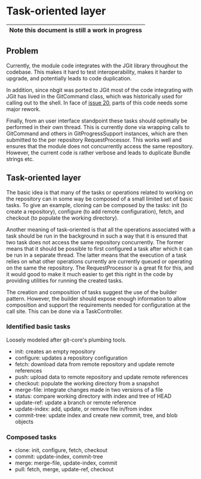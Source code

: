 # Task-oriented layer #

| Note this document is still a work in progress |
|:-----------------------------------------------|

## Problem ##

Currently, the module code integrates with the JGit library throughout the codebase. This makes it hard to test interoperability, makes it harder to upgrade, and potentially leads to code duplication.

In addition, since nbgit was ported to JGit most of the code integrating with JGit has lived in the GitCommand class, which was historically used for calling out to the shell. In face of [issue 20](https://code.google.com/p/nbgit/issues/detail?id=20), parts of this code needs some major rework.

Finally, from an user interface standpoint these tasks should optimally be performed in their own thread. This is currently done via wrapping calls to GitCommand and others in GitProgressSupport instances, which are then submitted to the per repository RequestProcessor. This works well and ensures that the module does not concurrently access the same repository. However, the current code is rather verbose and leads to duplicate Bundle strings etc.

## Task-oriented layer ##

The basic idea is that many of the tasks or operations related to working on the repository can in some way be composed of a small limited set of basic tasks. To give an example, cloning can be composed by the tasks: init (to create a repository), configure (to add remote configuration), fetch, and checkout (to populate the working directory).

Another meaning of task-oriented is that all the operations associated with a task should be run in the background in such a way that it is ensured that two task does not access the same repository concurrently. The former means that it should be possible to first configured a task after which it can be run in a separate thread. The latter means that the execution of a task relies on what other operations currently are currently queued or operating on the same the repository. The RequestProcessor is a great fit for this, and it would good to make it much easier to get this right in the code by providing utilities for running the created tasks.

The creation and composition of tasks suggest the use of the builder pattern. However, the builder should expose enough information to allow composition and support the requirements needed for configuration at the call site. This can be done via a TaskController.

### Identified basic tasks ###

Loosely modeled after git-core's plumbing tools.

  * init: creates an empty repository
  * configure: updates a repository configuration
  * fetch: download data from remote repository and update remote references
  * push: upload data to remote repository and update remote references
  * checkout: populate the working directory from a snapshot
  * merge-file: integrate changes made in two versions of a file
  * status: compare working directory with index and tree of HEAD
  * update-ref: update a branch or remote reference
  * update-index: add, update, or remove file in/from index
  * commit-tree: update index and create new commit, tree, and blob objects

### Composed tasks ###

  * clone: init, configure, fetch, checkout
  * commit: update-index, commit-tree
  * merge: merge-file, update-index, commit
  * pull: fetch, merge, update-ref, checkout